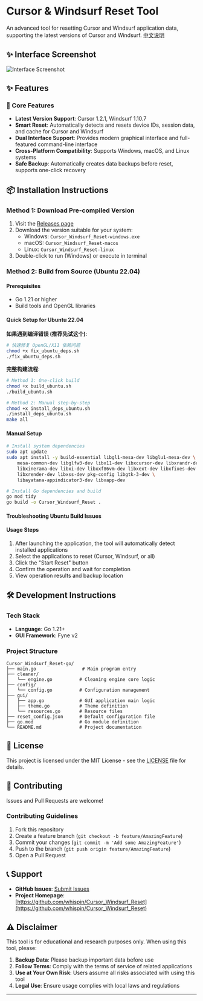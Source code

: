 # Cursor & Windsurf Reset Tool

An advanced tool for resetting Cursor and Windsurf application data, supporting the latest versions of Cursor and Windsurf.
[中文说明](https://github.com/whispin/Cursor_Windsurf_Reset/blob/main/README_ZH.md)
## ✨ Interface Screenshot

![Interface Screenshot](https://github.com/whispin/Cursor_Windsurf_Reset/blob/main/screenshot/homepage.jpg?raw=true)

## ✨ Features

### 🎯 Core Features
- **Latest Version Support**: Cursor 1.2.1, Windsurf 1.10.7
- **Smart Reset**: Automatically detects and resets device IDs, session data, and cache for Cursor and Windsurf
- **Dual Interface Support**: Provides modern graphical interface and full-featured command-line interface
- **Cross-Platform Compatibility**: Supports Windows, macOS, and Linux systems
- **Safe Backup**: Automatically creates data backups before reset, supports one-click recovery

## 📦 Installation Instructions

### Method 1: Download Pre-compiled Version
1. Visit the [Releases page](https://github.com/whispin/Cursor_Windsurf_Reset/releases)
2. Download the version suitable for your system:
   - Windows: `Cursor_Windsurf_Reset-windows.exe`
   - macOS: `Cursor_Windsurf_Reset-macos`
   - Linux: `Cursor_Windsurf_Reset-linux`
3. Double-click to run (Windows) or execute in terminal

### Method 2: Build from Source (Ubuntu 22.04)

#### Prerequisites
- Go 1.21 or higher
- Build tools and OpenGL libraries

#### Quick Setup for Ubuntu 22.04

**如果遇到编译错误 (推荐先试这个)**:
```bash
# 快速修复 OpenGL/X11 依赖问题
chmod +x fix_ubuntu_deps.sh
./fix_ubuntu_deps.sh
```

**完整构建流程**:
```bash
# Method 1: One-click build
chmod +x build_ubuntu.sh
./build_ubuntu.sh

# Method 2: Manual step-by-step
chmod +x install_deps_ubuntu.sh
./install_deps_ubuntu.sh
make all
```

#### Manual Setup
```bash
# Install system dependencies
sudo apt update
sudo apt install -y build-essential libgl1-mesa-dev libglu1-mesa-dev \
    mesa-common-dev libglfw3-dev libx11-dev libxcursor-dev libxrandr-dev \
    libxinerama-dev libxi-dev libxxf86vm-dev libxext-dev libxfixes-dev \
    libxrender-dev libxss-dev pkg-config libgtk-3-dev \
    libayatana-appindicator3-dev libxapp-dev

# Install Go dependencies and build
go mod tidy
go build -o Cursor_Windsurf_Reset .
```

#### Troubleshooting Ubuntu Build Issues


#### Usage Steps
1. After launching the application, the tool will automatically detect installed applications
2. Select the applications to reset (Cursor, Windsurf, or all)
3. Click the "Start Reset" button
4. Confirm the operation and wait for completion
5. View operation results and backup location

## 🛠️ Development Instructions

### Tech Stack
- **Language**: Go 1.21+
- **GUI Framework**: Fyne v2

### Project Structure
```
Cursor_Windsurf_Reset-go/
├── main.go                 # Main program entry
├── cleaner/
│   └── engine.go          # Cleaning engine core logic
├── config/
│   └── config.go          # Configuration management
├── gui/
│   ├── app.go             # GUI application main logic
│   ├── theme.go           # Theme definition
│   └── resources.go       # Resource files
├── reset_config.json      # Default configuration file
├── go.mod                 # Go module definition
└── README.md              # Project documentation
```

## 📄 License

This project is licensed under the MIT License - see the [LICENSE](LICENSE) file for details.

## 🤝 Contributing

Issues and Pull Requests are welcome!

### Contributing Guidelines
1. Fork this repository
2. Create a feature branch (`git checkout -b feature/AmazingFeature`)
3. Commit your changes (`git commit -m 'Add some AmazingFeature'`)
4. Push to the branch (`git push origin feature/AmazingFeature`)
5. Open a Pull Request

## 📞 Support

- **GitHub Issues**: [Submit Issues](https://github.com/whispin/Cursor_Windsurf_Reset/issues)
- **Project Homepage**: [https://github.com/whispin/Cursor_Windsurf_Reset](https://github.com/whispin/Cursor_Windsurf_Reset)

## ⚠️ Disclaimer

This tool is for educational and research purposes only. When using this tool, please:

1. **Backup Data**: Please backup important data before use
2. **Follow Terms**: Comply with the terms of service of related applications
3. **Use at Your Own Risk**: Users assume all risks associated with using this tool
4. **Legal Use**: Ensure usage complies with local laws and regulations

---
